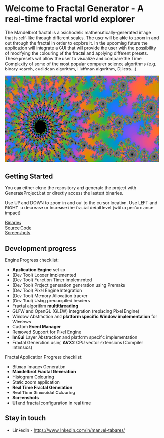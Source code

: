 # Welcome to Fractal Generator - A real-time fractal world explorer

The Mandelbrot fractal is a psichodelic mathematically-generated image that is self-like through different scales. The user will be able to zoom in and out through the fractal in order to explore it. In the upcoming future the application will integrate a GUI that will provide the user with the possibility of modifying the colouring of the fractal and applying different presets. These presets will allow the user to visualize and compare the Time Complexity of some of the most popular computer science algorithms (e.g. binary search, euclidean algorithm, Huffman algorithm, Djiistra...).

![Fractal](screenshots/10_03_Fractal_World_1.jpg)

## Getting Started

You can either clone the repository and generate the project with GenerateProject.bat or directly access the lastest binaries.<br/>

Use UP and DOWN to zoom in and out to the cursor location. Use LEFT and RIGHT to decrease or increase the fractal detail level (with a performance impact)<br/>

[Binaries](https://github.com/ManuCanedo/fractal-generator/tree/master/bin)  
[Source Code](https://github.com/ManuCanedo/fractal-generator/tree/master/src)   
[Screenshots](https://github.com/ManuCanedo/fractal-generator/tree/master/screenshots) 

## Development progress

Engine Progress checklist:
+ **Application Engine** set up
+ (Dev Tool) Logger implemented  
+ (Dev Tool) Function Timer implemented
+ (Dev Tool) Project generation generation using Premake
+ (Dev Tool) Pixel Engine Integration
+ (Dev Tool) Memory Allocation tracker 
+ (Dev Tool) Using precompiled headers
+ Fractal algorithm **multithreading**
+ GLFW and OpenGL (GLEW) integration (replacing Pixel Engine)
+ Window Abstraction and **platform specific Window implementation** for Windows
+ Custom **Event Manager**
+ Removed Support for Pixel Engine
+ **ImGui** Layer Abstraction and platform specific implementation
+ Fractal Generation using **AVX2** CPU vector extensions (Compiler Intrinsics)


Fractal Application Progress checklist:
+ Bitmap Images Generation
+ **Mandelbrot Fractal Generation**
+ Histogram Colouring
+ Static zoom application
+ **Real Time Fractal Generation**
+ Real Time Sinusoidal Colouring
+ **Screenshots**
+ **UI** and fractal configuration in real time


## Stay in touch

+ Linkedin - https://www.linkedin.com/in/manuel-tabares/
